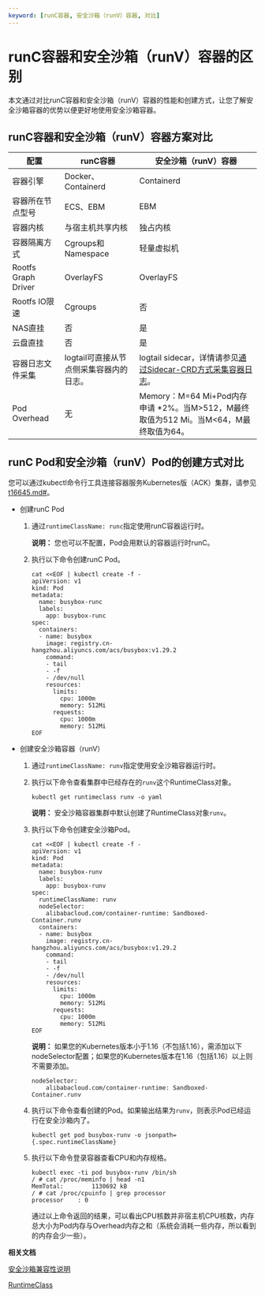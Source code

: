 ```yaml
---
keyword: [runC容器, 安全沙箱（runV）容器, 对比]
---
```


# runC容器和安全沙箱（runV）容器的区别

本文通过对比runC容器和安全沙箱（runV）容器的性能和创建方式，让您了解安全沙箱容器的优势以便更好地使用安全沙箱容器。

## runC容器和安全沙箱（runV）容器方案对比

|配置|runC容器|安全沙箱（runV）容器|
|--|------|------------|
|容器引擎|Docker、Containerd|Containerd|
|容器所在节点型号|ECS、EBM|EBM|
|容器内核|与宿主机共享内核|独占内核|
|容器隔离方式|Cgroups和Namespace|轻量虚拟机|
|Rootfs Graph Driver|OverlayFS|OverlayFS|
|Rootfs IO限速|Cgroups|否|
|NAS直挂|否|是|
|云盘直挂|否|是|
|容器日志文件采集|logtail可直接从节点侧采集容器内的日志。|logtail sidecar，详情请参见[通过Sidecar-CRD方式采集容器日志](/intl.zh-CN/数据采集/Logtail采集/采集容器日志/通过Sidecar-CRD方式采集容器日志.md)。|
|Pod Overhead|无|Memory：M=64 Mi+Pod内存申请 \*2%。当M\>512，M最终取值为512 Mi。当M<64，M最终取值为64。|

## runC Pod和安全沙箱（runV）Pod的创建方式对比

您可以通过kubectl命令行工具连接容器服务Kubernetes版（ACK）集群，请参见[t16645.md\#](/intl.zh-CN/Kubernetes集群用户指南/集群/连接集群/通过kubectl工具连接集群.md)。

-   创建runC Pod
    1.  通过`runtimeClassName: runc`指定使用runC容器运行时。

        **说明：** 您也可以不配置，Pod会用默认的容器运行时runC。

    2.  执行以下命令创建runC Pod。

        ```
        cat <<EOF | kubectl create -f -
        apiVersion: v1
        kind: Pod
        metadata:
          name: busybox-runc
          labels:
            app: busybox-runc
        spec:
          containers:
          - name: busybox
            image: registry.cn-hangzhou.aliyuncs.com/acs/busybox:v1.29.2
            command:
            - tail
            - -f
            - /dev/null 
            resources:
              limits:
                cpu: 1000m
                memory: 512Mi
              requests:
                cpu: 1000m
                memory: 512Mi
        EOF
        ```

-   创建安全沙箱容器（runV）
    1.  通过`runtimeClassName: runv`指定使用安全沙箱容器运行时。
    2.  执行以下命令查看集群中已经存在的`runv`这个RuntimeClass对象。

        ```
        kubectl get runtimeclass runv -o yaml
        ```

        **说明：** 安全沙箱容器集群中默认创建了RuntimeClass对象`runv`。

    3.  执行以下命令创建安全沙箱Pod。

        ```
        cat <<EOF | kubectl create -f -
        apiVersion: v1
        kind: Pod
        metadata:
          name: busybox-runv
          labels:
            app: busybox-runv
        spec:
          runtimeClassName: runv
          nodeSelector:
            alibabacloud.com/container-runtime: Sandboxed-Container.runv
          containers:
          - name: busybox
            image: registry.cn-hangzhou.aliyuncs.com/acs/busybox:v1.29.2
            command:
            - tail
            - -f
            - /dev/null
            resources:
              limits:
                cpu: 1000m
                memory: 512Mi
              requests:
                cpu: 1000m
                memory: 512Mi
        EOF
        ```

        **说明：** 如果您的Kubernetes版本小于1.16（不包括1.16），需添加以下nodeSelector配置；如果您的Kubernetes版本在1.16（包括1.16）以上则不需要添加。

        ```
        nodeSelector:
            alibabacloud.com/container-runtime: Sandboxed-Container.runv
        ```

    4.  执行以下命令查看创建的Pod。如果输出结果为`runv`，则表示Pod已经运行在安全沙箱内了。

        ```
        kubectl get pod busybox-runv -o jsonpath={.spec.runtimeClassName}
        ```

    5.  执行以下命令登录容器查看CPU和内存规格。

        ```
        kubectl exec -ti pod busybox-runv /bin/sh
        / # cat /proc/meminfo | head -n1
        MemTotal:        1130692 kB
        / # cat /proc/cpuinfo | grep processor
        processor    : 0
        ```

        通过以上命令返回的结果，可以看出CPU核数并非宿主机CPU核数，内存总大小为Pod内存与Overhead内存之和（系统会消耗一些内存，所以看到的内存会少一些）。


**相关文档**  


[安全沙箱兼容性说明](/intl.zh-CN/Kubernetes集群用户指南/安全沙箱/安全沙箱兼容性说明.md)

[RuntimeClass](https://kubernetes.io/docs/concepts/containers/runtime-class/)

